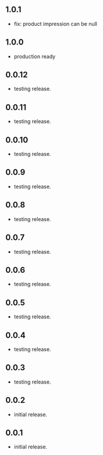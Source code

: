 ## 1.0.1

* fix: product impression can be null

## 1.0.0

* production ready

## 0.0.12

* testing release.

## 0.0.11

* testing release.

## 0.0.10

* testing release.

## 0.0.9

* testing release.

## 0.0.8

* testing release.

## 0.0.7

* testing release.

## 0.0.6

* testing release.

## 0.0.5

* testing release.

## 0.0.4

* testing release.

## 0.0.3

* testing release.

## 0.0.2

* initial release.

## 0.0.1

* initial release.
